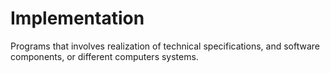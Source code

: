 # Implementation
Programs that involves realization of technical specifications, and software components, or different computers systems.
